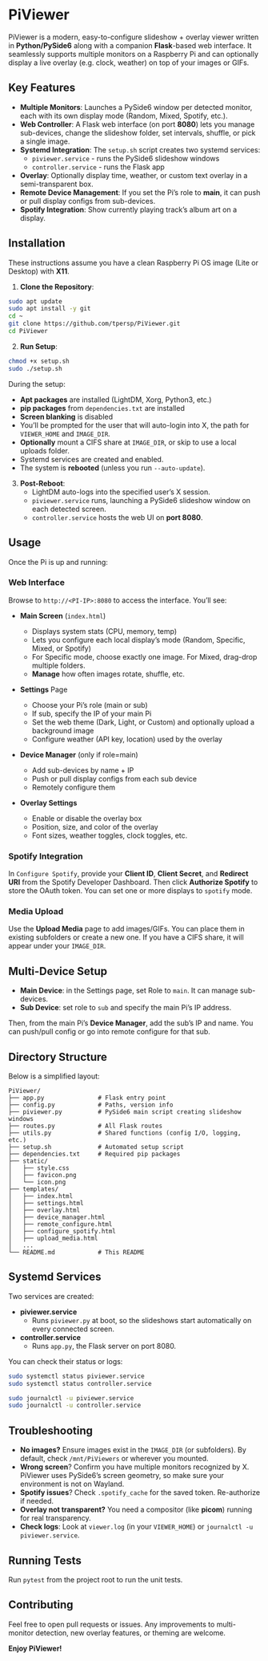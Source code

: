 # PiViewer

PiViewer is a modern, easy-to-configure slideshow + overlay viewer written in **Python/PySide6** along with a companion **Flask**-based web interface. It seamlessly supports multiple monitors on a Raspberry Pi and can optionally display a live overlay (e.g. clock, weather) on top of your images or GIFs.

## Key Features

- **Multiple Monitors**: Launches a PySide6 window per detected monitor, each with its own display mode (Random, Mixed, Spotify, etc.).
- **Web Controller**: A Flask web interface (on port **8080**) lets you manage sub-devices, change the slideshow folder, set intervals, shuffle, or pick a single image.
- **Systemd Integration**: The `setup.sh` script creates two systemd services:
  - `piviewer.service` - runs the PySide6 slideshow windows
  - `controller.service` - runs the Flask app
- **Overlay**: Optionally display time, weather, or custom text overlay in a semi-transparent box.
- **Remote Device Management**: If you set the Pi’s role to **main**, it can push or pull display configs from sub-devices.
- **Spotify Integration**: Show currently playing track’s album art on a display.

## Installation

These instructions assume you have a clean Raspberry Pi OS image (Lite or Desktop) with **X11**.

1. **Clone the Repository**:

```bash
sudo apt update
sudo apt install -y git
cd ~
git clone https://github.com/tpersp/PiViewer.git
cd PiViewer
```

2. **Run Setup**:

```bash
chmod +x setup.sh
sudo ./setup.sh
```

During the setup:

- **Apt packages** are installed (LightDM, Xorg, Python3, etc.)
- **pip packages** from `dependencies.txt` are installed
- **Screen blanking** is disabled
- You’ll be prompted for the user that will auto-login into X, the path for `VIEWER_HOME` and `IMAGE_DIR`.
- **Optionally** mount a CIFS share at `IMAGE_DIR`, or skip to use a local uploads folder.
- Systemd services are created and enabled.
- The system is **rebooted** (unless you run `--auto-update`).

3. **Post-Reboot**:
   - LightDM auto-logs into the specified user’s X session.
   - `piviewer.service` runs, launching a PySide6 slideshow window on each detected screen.
   - `controller.service` hosts the web UI on **port 8080**.

## Usage

Once the Pi is up and running:

### Web Interface

Browse to `http://<PI-IP>:8080` to access the interface. You’ll see:

- **Main Screen** (`index.html`)
  - Displays system stats (CPU, memory, temp)
  - Lets you configure each local display’s mode (Random, Specific, Mixed, or Spotify)
  - For Specific mode, choose exactly one image. For Mixed, drag-drop multiple folders.
  - **Manage** how often images rotate, shuffle, etc.

- **Settings** Page
  - Choose your Pi’s role (main or sub)
  - If sub, specify the IP of your main Pi
  - Set the web theme (Dark, Light, or Custom) and optionally upload a background image
  - Configure weather (API key, location) used by the overlay

- **Device Manager** (only if role=main)
  - Add sub-devices by name + IP
  - Push or pull display configs from each sub device
  - Remotely configure them

- **Overlay Settings**
  - Enable or disable the overlay box
  - Position, size, and color of the overlay
  - Font sizes, weather toggles, clock toggles, etc.

### Spotify Integration

In `Configure Spotify`, provide your **Client ID**, **Client Secret**, and **Redirect URI** from the Spotify Developer Dashboard. Then click **Authorize Spotify** to store the OAuth token. You can set one or more displays to `spotify` mode.

### Media Upload

Use the **Upload Media** page to add images/GIFs. You can place them in existing subfolders or create a new one. If you have a CIFS share, it will appear under your `IMAGE_DIR`.

## Multi-Device Setup

- **Main Device**: in the Settings page, set Role to `main`. It can manage sub-devices.
- **Sub Device**: set role to `sub` and specify the main Pi’s IP address.

Then, from the main Pi’s **Device Manager**, add the sub’s IP and name. You can push/pull config or go into remote configure for that sub.

## Directory Structure

Below is a simplified layout:

```
PiViewer/
├── app.py               # Flask entry point
├── config.py            # Paths, version info
├── piviewer.py          # PySide6 main script creating slideshow windows
├── routes.py            # All Flask routes
├── utils.py             # Shared functions (config I/O, logging, etc.)
├── setup.sh             # Automated setup script
├── dependencies.txt     # Required pip packages
├── static/
│   ├── style.css
│   ├── favicon.png
│   └── icon.png
├── templates/
│   ├── index.html
│   ├── settings.html
│   ├── overlay.html
│   ├── device_manager.html
│   ├── remote_configure.html
│   ├── configure_spotify.html
│   ├── upload_media.html
│   ...
└── README.md            # This README
```

## Systemd Services

Two services are created:

- **piviewer.service**
  - Runs `piviewer.py` at boot, so the slideshows start automatically on every connected screen.
- **controller.service**
  - Runs `app.py`, the Flask server on port 8080.

You can check their status or logs:

```bash
sudo systemctl status piviewer.service
sudo systemctl status controller.service

sudo journalctl -u piviewer.service
sudo journalctl -u controller.service
```

## Troubleshooting

- **No images?** Ensure images exist in the `IMAGE_DIR` (or subfolders). By default, check `/mnt/PiViewers` or wherever you mounted.
- **Wrong screen**? Confirm you have multiple monitors recognized by X. PiViewer uses PySide6’s screen geometry, so make sure your environment is not on Wayland.
- **Spotify issues**? Check `.spotify_cache` for the saved token. Re-authorize if needed.
- **Overlay not transparent?** You need a compositor (like **picom**) running for real transparency.
- **Check logs**: Look at `viewer.log` (in your `VIEWER_HOME`) or `journalctl -u piviewer.service`.

## Running Tests

Run `pytest` from the project root to run the unit tests.

## Contributing

Feel free to open pull requests or issues. Any improvements to multi-monitor detection, new overlay features, or theming are welcome.

**Enjoy PiViewer!**

